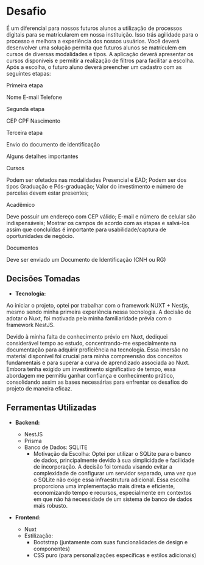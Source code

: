 # Desafio

É um diferencial para nossos futuros alunos a utilização de processos digitais para se matrícularem em nossa instituição. Isso trás agilidade para o processo e melhora a experiência dos nossos usuários.
Você deverá desenvolver uma solução permita que futuros alunos se matrículem em cursos de diversas modalidades e tipos.
A aplicação deverá apresentar os cursos disponíveis e permitir a realização de filtros para facilitar a escolha. Após a escolha, o futuro aluno deverá preencher um cadastro com as seguintes etapas:


Primeira etapa

Nome
E-mail
Telefone



Segunda etapa

CEP
CPF
Nascimento



Terceira etapa

Envio do documento de identificação




Alguns detalhes importantes

Cursos

Podem ser ofetados nas modalidades Presencial e EAD;
Podem ser dos tipos Graduação e Pós-graduação;
Valor do investimento e número de parcelas devem estar presentes;


Acadêmico

Deve possuir um endereço com CEP válido;
E-mail e número de celular são indispensáveis;
Mostrar os campos de acordo com as etapas e salvá-los assim que concluídas é importante para usabilidade/captura de oportunidades de negócio.


Documentos

Deve ser enviado um Documento de Identificação (CNH ou RG)

## Decisões Tomadas

- **Tecnologia:** 

Ao iniciar o projeto, optei por trabalhar com o framework NUXT + Nestjs, mesmo sendo minha primeira experiência  nessa tecnologia. A decisão de adotar o Nuxt, foi motivada pela minha familiaridade prévia com o framework NestJS.

Devido à minha falta de conhecimento prévio em Nuxt, dediquei considerável tempo ao estudo, concentrando-me especialmente na documentação para adquirir proficiência na tecnologia. Essa imersão no material disponível foi crucial para minha compreensão dos conceitos fundamentais e para superar a curva de aprendizado associada ao Nuxt. Embora tenha exigido um investimento significativo de tempo, essa abordagem me permitiu ganhar confiança e conhecimento prático, consolidando assim as bases necessárias para enfrentar os desafios do projeto de maneira eficaz.

## Ferramentas Utilizadas

- **Backend:**
  - NestJS
  - Prisma
  - Banco de Dados: SQLITE 
    - Motivação da Escolha: Optei por utilizar o SQLite para o banco de dados,  principalmente devido à sua simplicidade e facilidade de incorporação. A decisão foi tomada visando evitar a complexidade de configurar um servidor separado, uma vez que o SQLite não exige essa infraestrutura adicional. Essa escolha proporciona uma implementação mais direta e eficiente, economizando tempo e recursos, especialmente em contextos em que não há necessidade de um sistema de banco de dados mais robusto.
  

- **Frontend:**
  - Nuxt
  - Estilização:
    - Bootstrap (juntamente com suas funcionalidades de design e componentes)
    - CSS puro (para personalizações específicas e estilos adicionais)
       

